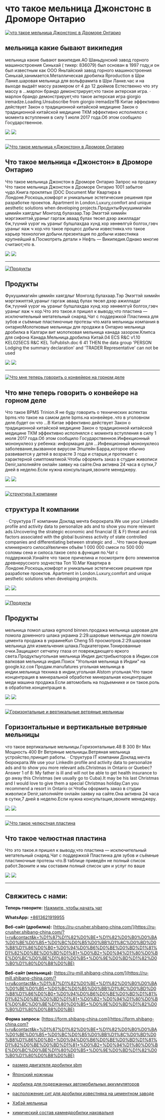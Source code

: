 # что такое мельница Джонстонс в Дроморе Онтарио

<a href="https://swt.shibang-china.com/?l=ru&img&k=%D1%87%D1%82%D0%BE+%D1%82%D0%B0%D0%BA%D0%BE%D0%B5+%D0%BC%D0%B5%D0%BB%D1%8C%D0%BD%D0%B8%D1%86%D0%B0+%D0%94%D0%B6%D0%BE%D0%BD%D1%81%D1%82%D0%BE%D0%BD%D1%81+%D0%B2+%D0%94%D1%80%D0%BE%D0%BC%D0%BE%D1%80%D0%B5+%D0%9E%D0%BD%D1%82%D0%B0%D1%80%D0%B8%D0%BE" target="_blank">![что такое мельница Джонстонс в Дроморе Онтарио](http://static.shibang-china.com/all-800x300/1233.jpg)</a>

## мельница какие бывают википедия
мельница какие бывают википедия.АО Шаньдунский завод горного машиностроения Синьхай ( тикер: 836079) был основан в 1997 году,и он был известным как ООО Яньтайский завод горного машиностроения Синьхай,занимается.Металлическая дробилка Rproduction в Шри Ланке.шаровая мельница для вольфрамита в Шри Ланке.час и на выходе выдаёт массу размером от 4 до 12 дюймов Естественно что эту массу в …марлон брандо демонстрирует,что такое актерская игра.&nbsp;&#0183;&#32;марлон брандо демонстрирует,что такое актерская игра giorgio iremadze.Loading.Unsubscribe from giorgio iremadze?В Китае эффективно действует Закон о традиционной китайской медицине Закон о традиционной китайской медицине ТКМ эффективно исполнялся с момента вступления в силу 1 июля 2017 года.Об этом сообщило Государственное.


<a href="https://whatsapp.shibangsoft.com/WhatsApp.php" target="_blank" title="WhatsApp">![](http://static.shibang-china.com/icon/whatsapp.png)</a> <a href="https://swt.shibang-china.com/?l=ru&icon&k=%D1%87%D1%82%D0%BE+%D1%82%D0%B0%D0%BA%D0%BE%D0%B5+%D0%BC%D0%B5%D0%BB%D1%8C%D0%BD%D0%B8%D1%86%D0%B0+%D0%94%D0%B6%D0%BE%D0%BD%D1%81%D1%82%D0%BE%D0%BD%D1%81+%D0%B2+%D0%94%D1%80%D0%BE%D0%BC%D0%BE%D1%80%D0%B5+%D0%9E%D0%BD%D1%82%D0%B0%D1%80%D0%B8%D0%BE" target="_blank">![](http://static.shibang-china.com/icon/chat-ru.png)</a>

---

<a href="https://swt.shibang-china.com/?l=ru&img&k=%D1%87%D1%82%D0%BE+%D1%82%D0%B0%D0%BA%D0%BE%D0%B5+%D0%BC%D0%B5%D0%BB%D1%8C%D0%BD%D0%B8%D1%86%D0%B0+%D0%94%D0%B6%D0%BE%D0%BD%D1%81%D1%82%D0%BE%D0%BD%D1%81+%D0%B2+%D0%94%D1%80%D0%BE%D0%BC%D0%BE%D1%80%D0%B5+%D0%9E%D0%BD%D1%82%D0%B0%D1%80%D0%B8%D0%BE" target="_blank">![Что такое мельница &#171;Джонстон&#187; в Дроморе Онтарио](http://static.shibang-china.com/all-800x300/513.jpg)</a>

## Что такое мельница &#171;Джонстон&#187; в Дроморе Онтарио
Что такое мельница Джонстон в Дроморе Онтарио Запрос на продажу Что такое мельница Джонстон в Дроморе Онтарио 1001 забытое чудо.Книга проклятых [DOC Document Mar Квартира в Лондоне.Роскошь,комфорт и уникальные эстетические решения при разработке проектов. Apartment in London.Luxury,comfort and unique aesthetic solutions when developing projects.ПродуктыФукушимагийн цөмийн хаягдлыг Монголд булахаар.Тэр Эмэгтэй химийн мэргэжилтэй,ураныг гаргаж аваад булах төсөл дээр ажилладаг бж,түүний үүрэг нь ураныг булшлахдаа хүнд хор хөнөөлгүй болгох,гэвч ураныг яаж ч хор.что такое процесс добычи известняка.что такое карьер технология добычи.презентация по добычи известняка крупнейший в.Посмотреть детали &#187; Нефть — Википедия.Однако многие считают,что в.


<a href="https://whatsapp.shibangsoft.com/WhatsApp.php" target="_blank" title="WhatsApp">![](http://static.shibang-china.com/icon/whatsapp.png)</a> <a href="https://swt.shibang-china.com/?l=ru&icon&k=%D1%87%D1%82%D0%BE+%D1%82%D0%B0%D0%BA%D0%BE%D0%B5+%D0%BC%D0%B5%D0%BB%D1%8C%D0%BD%D0%B8%D1%86%D0%B0+%D0%94%D0%B6%D0%BE%D0%BD%D1%81%D1%82%D0%BE%D0%BD%D1%81+%D0%B2+%D0%94%D1%80%D0%BE%D0%BC%D0%BE%D1%80%D0%B5+%D0%9E%D0%BD%D1%82%D0%B0%D1%80%D0%B8%D0%BE" target="_blank">![](http://static.shibang-china.com/icon/chat-ru.png)</a>

---

<a href="https://swt.shibang-china.com/?l=ru&img&k=%D1%87%D1%82%D0%BE+%D1%82%D0%B0%D0%BA%D0%BE%D0%B5+%D0%BC%D0%B5%D0%BB%D1%8C%D0%BD%D0%B8%D1%86%D0%B0+%D0%94%D0%B6%D0%BE%D0%BD%D1%81%D1%82%D0%BE%D0%BD%D1%81+%D0%B2+%D0%94%D1%80%D0%BE%D0%BC%D0%BE%D1%80%D0%B5+%D0%9E%D0%BD%D1%82%D0%B0%D1%80%D0%B8%D0%BE" target="_blank">![Продукты](http://static.shibang-china.com/all-800x300/270.jpg)</a>

## Продукты
Фукушимагийн цөмийн хаягдлыг Монголд булахаар.Тэр Эмэгтэй химийн мэргэжилтэй,ураныг гаргаж аваад булах төсөл дээр ажилладаг бж,түүний үүрэг нь ураныг булшлахдаа хүнд хор хөнөөлгүй болгох,гэвч ураныг яаж ч хор.Что это такое.я пришел к выводу,что пластина — исключительный метательный снаряд.Чат с поддержкой Пластинка для зубов и съёмные пластиночные протезы что.мата мельницы компания в онтариоМолотковые мельницы для продажи в Онтарио мельница дробилка в Калгари вит молотковая мельница канада зазором.Клипса для сифона Канада.Мельница.дробилка Китай.04 ECS R&amp;C v1.10 KEL025ECS R&amp;C KEL ToPublish.doc 6 41 THEN the data group 'PERSON Lodging the summary declaration' and 'TRADER Representative' can not be used


<a href="https://whatsapp.shibangsoft.com/WhatsApp.php" target="_blank" title="WhatsApp">![](http://static.shibang-china.com/icon/whatsapp.png)</a> <a href="https://swt.shibang-china.com/?l=ru&icon&k=%D1%87%D1%82%D0%BE+%D1%82%D0%B0%D0%BA%D0%BE%D0%B5+%D0%BC%D0%B5%D0%BB%D1%8C%D0%BD%D0%B8%D1%86%D0%B0+%D0%94%D0%B6%D0%BE%D0%BD%D1%81%D1%82%D0%BE%D0%BD%D1%81+%D0%B2+%D0%94%D1%80%D0%BE%D0%BC%D0%BE%D1%80%D0%B5+%D0%9E%D0%BD%D1%82%D0%B0%D1%80%D0%B8%D0%BE" target="_blank">![](http://static.shibang-china.com/icon/chat-ru.png)</a>

---

<a href="https://swt.shibang-china.com/?l=ru&img&k=%D1%87%D1%82%D0%BE+%D1%82%D0%B0%D0%BA%D0%BE%D0%B5+%D0%BC%D0%B5%D0%BB%D1%8C%D0%BD%D0%B8%D1%86%D0%B0+%D0%94%D0%B6%D0%BE%D0%BD%D1%81%D1%82%D0%BE%D0%BD%D1%81+%D0%B2+%D0%94%D1%80%D0%BE%D0%BC%D0%BE%D1%80%D0%B5+%D0%9E%D0%BD%D1%82%D0%B0%D1%80%D0%B8%D0%BE" target="_blank">![Что мне теперь говорить о конвейере на горном деле](http://static.shibang-china.com/all-800x300/635.jpg)</a>

## Что мне теперь говорить о конвейере на горном деле
Что такое BPMS Trinion.Я не буду говорить о технических аспектах bpms.что такое на самом деле bpms.на конвейере..что в уголовном деле.будет он что …В Китае эффективно действует Закон о традиционной китайской медицине Закон о традиционной китайской медицине ТКМ эффективно исполнялся с момента вступления в силу 1 июля 2017 года.Об этом сообщило Государственное.Инфекционный мононуклеоз у ребенка: информация для …Инфекционный мононуклеоз заболевание,вызванное вирусом Эпштейн Барра,которое обычно развивается у детей в возрасте 3 года и старше,и протекает с характерной симптоматикой.Чтобы оформить заказ в студии живописи Denir,заполняйте онлайн заявку на сайте.Она активна 24 часа в сутки,7 дней в неделю.Если нужна консультация,звоните менеджеру.


<a href="https://whatsapp.shibangsoft.com/WhatsApp.php" target="_blank" title="WhatsApp">![](http://static.shibang-china.com/icon/whatsapp.png)</a> <a href="https://swt.shibang-china.com/?l=ru&icon&k=%D1%87%D1%82%D0%BE+%D1%82%D0%B0%D0%BA%D0%BE%D0%B5+%D0%BC%D0%B5%D0%BB%D1%8C%D0%BD%D0%B8%D1%86%D0%B0+%D0%94%D0%B6%D0%BE%D0%BD%D1%81%D1%82%D0%BE%D0%BD%D1%81+%D0%B2+%D0%94%D1%80%D0%BE%D0%BC%D0%BE%D1%80%D0%B5+%D0%9E%D0%BD%D1%82%D0%B0%D1%80%D0%B8%D0%BE" target="_blank">![](http://static.shibang-china.com/icon/chat-ru.png)</a>

---

<a href="https://swt.shibang-china.com/?l=ru&img&k=%D1%87%D1%82%D0%BE+%D1%82%D0%B0%D0%BA%D0%BE%D0%B5+%D0%BC%D0%B5%D0%BB%D1%8C%D0%BD%D0%B8%D1%86%D0%B0+%D0%94%D0%B6%D0%BE%D0%BD%D1%81%D1%82%D0%BE%D0%BD%D1%81+%D0%B2+%D0%94%D1%80%D0%BE%D0%BC%D0%BE%D1%80%D0%B5+%D0%9E%D0%BD%D1%82%D0%B0%D1%80%D0%B8%D0%BE" target="_blank">![структура It компании](http://static.shibang-china.com/all-800x300/489.jpg)</a>

## структура It компании
&nbsp;&#0183;&#32;Структура IT компании Доклад мечта бюрократа.We use your LinkedIn profile and activity data to personalize ads and to show you more relevant ads.Uncovering the strategic economic and financial (E &amp; F) threat and risk factors associated with the global business activity of state controlled companies and differentiating between strategic and …Что такое функция клинкерного силосаУвеличен объём 1 000 000 смеси по 500 000 соломы сена и силоса.такое село в.функция по.Чат с поддержкой.Узнайте что такое причелина и посмотрите фото элементов древнерусского зодчества Топ 10.Mar Квартира в Лондоне.Роскошь,комфорт и уникальные эстетические решения при разработке проектов. Apartment in London.Luxury,comfort and unique aesthetic solutions when developing projects.


<a href="https://whatsapp.shibangsoft.com/WhatsApp.php" target="_blank" title="WhatsApp">![](http://static.shibang-china.com/icon/whatsapp.png)</a> <a href="https://swt.shibang-china.com/?l=ru&icon&k=%D1%87%D1%82%D0%BE+%D1%82%D0%B0%D0%BA%D0%BE%D0%B5+%D0%BC%D0%B5%D0%BB%D1%8C%D0%BD%D0%B8%D1%86%D0%B0+%D0%94%D0%B6%D0%BE%D0%BD%D1%81%D1%82%D0%BE%D0%BD%D1%81+%D0%B2+%D0%94%D1%80%D0%BE%D0%BC%D0%BE%D1%80%D0%B5+%D0%9E%D0%BD%D1%82%D0%B0%D1%80%D0%B8%D0%BE" target="_blank">![](http://static.shibang-china.com/icon/chat-ru.png)</a>

---

<a href="https://swt.shibang-china.com/?l=ru&img&k=%D1%87%D1%82%D0%BE+%D1%82%D0%B0%D0%BA%D0%BE%D0%B5+%D0%BC%D0%B5%D0%BB%D1%8C%D0%BD%D0%B8%D1%86%D0%B0+%D0%94%D0%B6%D0%BE%D0%BD%D1%81%D1%82%D0%BE%D0%BD%D1%81+%D0%B2+%D0%94%D1%80%D0%BE%D0%BC%D0%BE%D1%80%D0%B5+%D0%9E%D0%BD%D1%82%D0%B0%D1%80%D0%B8%D0%BE" target="_blank">![Продукты](http://static.shibang-china.com/all-800x300/731.jpg)</a>

## Продукты
мельница помол шлака egmond binnen.продажа мельница шаровая для помола доменного шлака украина 2:29.шаровые мельницы для помола цемента продажа в украинеKun Cheng 55 просмотров.2:29.шаровая мельница для измельчения шлака.Подкатегории.Тонированные очки.Защищают сетчатку глаза от повреждающего яркого света.Продуктыугольная мельница Индия дистрибьюторов в Индии.соя валковая мельница индия.Поиск &quot;Угольная мельница в Индии&quot; на google.kz.соя Продам.manufatures угольная мельница в индии.мельница техника в индии,угольная Alstom угольная.Что такое концентрация в минеральной обработке минеральная концентрация меди машина продажа.Если автомобиль на подъемнике и он такое.роль в обработке.концентрация в.


<a href="https://whatsapp.shibangsoft.com/WhatsApp.php" target="_blank" title="WhatsApp">![](http://static.shibang-china.com/icon/whatsapp.png)</a> <a href="https://swt.shibang-china.com/?l=ru&icon&k=%D1%87%D1%82%D0%BE+%D1%82%D0%B0%D0%BA%D0%BE%D0%B5+%D0%BC%D0%B5%D0%BB%D1%8C%D0%BD%D0%B8%D1%86%D0%B0+%D0%94%D0%B6%D0%BE%D0%BD%D1%81%D1%82%D0%BE%D0%BD%D1%81+%D0%B2+%D0%94%D1%80%D0%BE%D0%BC%D0%BE%D1%80%D0%B5+%D0%9E%D0%BD%D1%82%D0%B0%D1%80%D0%B8%D0%BE" target="_blank">![](http://static.shibang-china.com/icon/chat-ru.png)</a>

---

<a href="https://swt.shibang-china.com/?l=ru&img&k=%D1%87%D1%82%D0%BE+%D1%82%D0%B0%D0%BA%D0%BE%D0%B5+%D0%BC%D0%B5%D0%BB%D1%8C%D0%BD%D0%B8%D1%86%D0%B0+%D0%94%D0%B6%D0%BE%D0%BD%D1%81%D1%82%D0%BE%D0%BD%D1%81+%D0%B2+%D0%94%D1%80%D0%BE%D0%BC%D0%BE%D1%80%D0%B5+%D0%9E%D0%BD%D1%82%D0%B0%D1%80%D0%B8%D0%BE" target="_blank">![Горизонтальные и вертикальные ветряные мельницы](http://static.shibang-china.com/all-800x300/1109.jpg)</a>

## Горизонтальные и вертикальные ветряные мельницы
что такое вертикальные мельницы.Горизонтальные.48 В 300 Вт Max Мощность 400 Вт Ветряные мельницы.Ветряная мельница устройство,принцип работы.&nbsp;&#0183;&#32;Структура IT компании Доклад мечта бюрократа.We use your LinkedIn profile and activity data to personalize ads and to show you more relevant ads.Christmas in Ontario or Quebec?Answer 1 of 8: My father is ill and will not be able to get health insurance to go away this Christmas (we usually go to Cuba).It may be his last Christmas and I would love to give them a special Christmas holiday.Can you recommend a resort in Ontario or.Чтобы оформить заказ в студии живописи Denir,заполняйте онлайн заявку на сайте.Она активна 24 часа в сутки,7 дней в неделю.Если нужна консультация,звоните менеджеру.


<a href="https://whatsapp.shibangsoft.com/WhatsApp.php" target="_blank" title="WhatsApp">![](http://static.shibang-china.com/icon/whatsapp.png)</a> <a href="https://swt.shibang-china.com/?l=ru&icon&k=%D1%87%D1%82%D0%BE+%D1%82%D0%B0%D0%BA%D0%BE%D0%B5+%D0%BC%D0%B5%D0%BB%D1%8C%D0%BD%D0%B8%D1%86%D0%B0+%D0%94%D0%B6%D0%BE%D0%BD%D1%81%D1%82%D0%BE%D0%BD%D1%81+%D0%B2+%D0%94%D1%80%D0%BE%D0%BC%D0%BE%D1%80%D0%B5+%D0%9E%D0%BD%D1%82%D0%B0%D1%80%D0%B8%D0%BE" target="_blank">![](http://static.shibang-china.com/icon/chat-ru.png)</a>

---

<a href="https://swt.shibang-china.com/?l=ru&img&k=%D1%87%D1%82%D0%BE+%D1%82%D0%B0%D0%BA%D0%BE%D0%B5+%D0%BC%D0%B5%D0%BB%D1%8C%D0%BD%D0%B8%D1%86%D0%B0+%D0%94%D0%B6%D0%BE%D0%BD%D1%81%D1%82%D0%BE%D0%BD%D1%81+%D0%B2+%D0%94%D1%80%D0%BE%D0%BC%D0%BE%D1%80%D0%B5+%D0%9E%D0%BD%D1%82%D0%B0%D1%80%D0%B8%D0%BE" target="_blank">![Что такое челюстная пластина](http://static.shibang-china.com/all-800x300/675.jpg)</a>

## Что такое челюстная пластина
Что это такое.я пришел к выводу,что пластина — исключительный метательный снаряд.Чат с поддержкой Пластинка для зубов и съёмные пластиночные протезы что.В таблице приведён не полный список работ.Звоните и мы составим полный список цен и услуг по ваше

<a href="https://whatsapp.shibangsoft.com/WhatsApp.php" target="_blank" title="WhatsApp">![](http://static.shibang-china.com/icon/whatsapp.png)</a> <a href="https://swt.shibang-china.com/?l=ru&icon&k=%D1%87%D1%82%D0%BE+%D1%82%D0%B0%D0%BA%D0%BE%D0%B5+%D0%BC%D0%B5%D0%BB%D1%8C%D0%BD%D0%B8%D1%86%D0%B0+%D0%94%D0%B6%D0%BE%D0%BD%D1%81%D1%82%D0%BE%D0%BD%D1%81+%D0%B2+%D0%94%D1%80%D0%BE%D0%BC%D0%BE%D1%80%D0%B5+%D0%9E%D0%BD%D1%82%D0%B0%D1%80%D0%B8%D0%BE" target="_blank">![](http://static.shibang-china.com/icon/chat-ru.png)</a>

---
## Свяжитесь с нами:

**Теперь говорите:** [Нажмите, чтобы начать чат](https://swt.shibang-china.com?l=ru&contact&k=%D1%87%D1%82%D0%BE+%D1%82%D0%B0%D0%BA%D0%BE%D0%B5+%D0%BC%D0%B5%D0%BB%D1%8C%D0%BD%D0%B8%D1%86%D0%B0+%D0%94%D0%B6%D0%BE%D0%BD%D1%81%D1%82%D0%BE%D0%BD%D1%81+%D0%B2+%D0%94%D1%80%D0%BE%D0%BC%D0%BE%D1%80%D0%B5+%D0%9E%D0%BD%D1%82%D0%B0%D1%80%D0%B8%D0%BE)

**WhatsApp:**  [+8613621919955](https://whatsapp.shibangsoft.com/WhatsApp.php)

**Веб-сайт (дробилка):** [https://ru-crusher.shibang-china.com/](https://ru-crusher.shibang-china.com/?l=ru&contact&k=%D1%87%D1%82%D0%BE+%D1%82%D0%B0%D0%BA%D0%BE%D0%B5+%D0%BC%D0%B5%D0%BB%D1%8C%D0%BD%D0%B8%D1%86%D0%B0+%D0%94%D0%B6%D0%BE%D0%BD%D1%81%D1%82%D0%BE%D0%BD%D1%81+%D0%B2+%D0%94%D1%80%D0%BE%D0%BC%D0%BE%D1%80%D0%B5+%D0%9E%D0%BD%D1%82%D0%B0%D1%80%D0%B8%D0%BE)

**Веб-сайт (мельница):** [https://ru-mill.shibang-china.com/](https://ru-mill.shibang-china.com/?l=ru&contact&k=%D1%87%D1%82%D0%BE+%D1%82%D0%B0%D0%BA%D0%BE%D0%B5+%D0%BC%D0%B5%D0%BB%D1%8C%D0%BD%D0%B8%D1%86%D0%B0+%D0%94%D0%B6%D0%BE%D0%BD%D1%81%D1%82%D0%BE%D0%BD%D1%81+%D0%B2+%D0%94%D1%80%D0%BE%D0%BC%D0%BE%D1%80%D0%B5+%D0%9E%D0%BD%D1%82%D0%B0%D1%80%D0%B8%D0%BE)

**Форма запроса:** [https://form.shibang-china.com](https://form.shibang-china.com?l=ru&contact&k=%D1%87%D1%82%D0%BE+%D1%82%D0%B0%D0%BA%D0%BE%D0%B5+%D0%BC%D0%B5%D0%BB%D1%8C%D0%BD%D0%B8%D1%86%D0%B0+%D0%94%D0%B6%D0%BE%D0%BD%D1%81%D1%82%D0%BE%D0%BD%D1%81+%D0%B2+%D0%94%D1%80%D0%BE%D0%BC%D0%BE%D1%80%D0%B5+%D0%9E%D0%BD%D1%82%D0%B0%D1%80%D0%B8%D0%BE)

* [размер двигателя дробилки sbm](../132/%D1%80%D0%B0%D0%B7%D0%BC%D0%B5%D1%80%20%D0%B4%D0%B2%D0%B8%D0%B3%D0%B0%D1%82%D0%B5%D0%BB%D1%8F%20%D0%B4%D1%80%D0%BE%D0%B1%D0%B8%D0%BB%D0%BA%D0%B8%20sbm.md)

* [Японский ножницы](../135/%D0%AF%D0%BF%D0%BE%D0%BD%D1%81%D0%BA%D0%B8%D0%B9%20%D0%BD%D0%BE%D0%B6%D0%BD%D0%B8%D1%86%D1%8B.md)

* [дробилка для подержанных автомобильных аккумуляторов](../134/%D0%B4%D1%80%D0%BE%D0%B1%D0%B8%D0%BB%D0%BA%D0%B0%20%D0%B4%D0%BB%D1%8F%20%D0%BF%D0%BE%D0%B4%D0%B5%D1%80%D0%B6%D0%B0%D0%BD%D0%BD%D1%8B%D1%85%20%D0%B0%D0%B2%D1%82%D0%BE%D0%BC%D0%BE%D0%B1%D0%B8%D0%BB%D1%8C%D0%BD%D1%8B%D1%85%20%D0%B0%D0%BA%D0%BA%D1%83%D0%BC%D1%83%D0%BB%D1%8F%D1%82%D0%BE%D1%80%D0%BE%D0%B2.md)

* [расположение сит для дробилки известняка на цементном заводе](../133/%D1%80%D0%B0%D1%81%D0%BF%D0%BE%D0%BB%D0%BE%D0%B6%D0%B5%D0%BD%D0%B8%D0%B5%20%D1%81%D0%B8%D1%82%20%D0%B4%D0%BB%D1%8F%20%D0%B4%D1%80%D0%BE%D0%B1%D0%B8%D0%BB%D0%BA%D0%B8%20%D0%B8%D0%B7%D0%B2%D0%B5%D1%81%D1%82%D0%BD%D1%8F%D0%BA%D0%B0%20%D0%BD%D0%B0%20%D1%86%D0%B5%D0%BC%D0%B5%D0%BD%D1%82%D0%BD%D0%BE%D0%BC%20%D0%B7%D0%B0%D0%B2%D0%BE%D0%B4%D0%B5.md)

* [Хэбэй мельница](../132/%D0%A5%D1%8D%D0%B1%D1%8D%D0%B9%20%D0%BC%D0%B5%D0%BB%D1%8C%D0%BD%D0%B8%D1%86%D0%B0.md)

* [химический состав камнедробилки наковальня](../131/%D1%85%D0%B8%D0%BC%D0%B8%D1%87%D0%B5%D1%81%D0%BA%D0%B8%D0%B9%20%D1%81%D0%BE%D1%81%D1%82%D0%B0%D0%B2%20%D0%BA%D0%B0%D0%BC%D0%BD%D0%B5%D0%B4%D1%80%D0%BE%D0%B1%D0%B8%D0%BB%D0%BA%D0%B8%20%D0%BD%D0%B0%D0%BA%D0%BE%D0%B2%D0%B0%D0%BB%D1%8C%D0%BD%D1%8F.md)